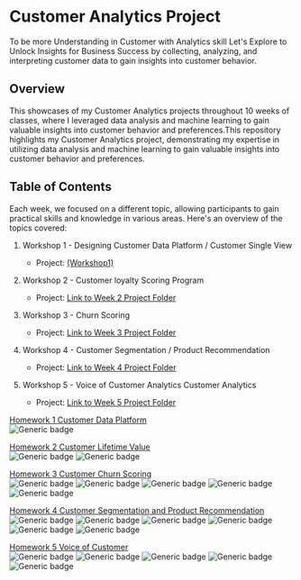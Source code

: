 # Customer Analytics Project
To be more Understanding in Customer with Analytics skill
Let's Explore to Unlock Insights for Business Success by collecting, analyzing, and interpreting customer data to gain insights into customer behavior.
## Overview

This showcases of my Customer Analytics projects throughout 10 weeks of classes, where I leveraged data analysis and machine learning to gain valuable insights into customer behavior and preferences.This repository highlights my Customer Analytics project, demonstrating my expertise in utilizing data analysis and machine learning to gain valuable insights into customer behavior and preferences.


## Table of Contents

Each week, we focused on a different topic, allowing participants to gain practical skills and knowledge in various areas. Here's an overview of the topics covered:
1. Workshop 1 - Designing Customer Data Platform / Customer Single View
   - Project: [(Workshop1)](./https://github.com/Alongkon128/MADT2-Cus.Analytics/blob/main/Workshop%201/Customer%20Analytics.md)

2. Workshop 2 - Customer loyalty Scoring Program
   - Project: [Link to Week 2 Project Folder](./Workshop1)

3. Workshop 3 - Churn Scoring
   - Project: [Link to Week 3 Project Folder](./week3)

4. Workshop 4 - Customer Segmentation /  Product Recommendation
   - Project: [Link to Week 4 Project Folder](./week4)

5. Workshop 5 - Voice of Customer Analytics Customer Analytics
   - Project: [Link to Week 5 Project Folder](./week5)

[Homework 1 Customer Data Platform](https://github.com/Alongkon128/MADT2-Cus.Analytics/blob/main/Workshop%201/Customer%20Analytics.md)\
![Generic badge](https://img.shields.io/badge/Concept_design-8A2BE2)

[Homework 2 Customer Lifetime Value](https://github.com/ZeroGravigra/MADT8101-Customer-Analytics/tree/c0c2f7594ea0c26456347f5c596dc560356b2f33/Homework%202%20Customer%20Lifetime%20Value)\
![Generic badge](https://img.shields.io/badge/Concept_design-8A2BE2)
![Generic badge](https://img.shields.io/badge/SQL-blue)

[Homework 3 Customer Churn Scoring](https://github.com/ZeroGravigra/MADT8101-Customer-Analytics/tree/c0c2f7594ea0c26456347f5c596dc560356b2f33/Homework%203%20Customer%20Churn%20Scoring)\
![Generic badge](https://img.shields.io/badge/Modelling-DE3163)
![Generic badge](https://img.shields.io/badge/Python-orange)
![Generic badge](https://img.shields.io/badge/Classification-fuchsia)
![Generic badge](https://img.shields.io/badge/Regression-lightgray)
![Generic badge](https://img.shields.io/badge/Random_Forest-lightgray)


[Homework 4 Customer Segmentation and Product Recommendation](https://github.com/ZeroGravigra/MADT8101-Customer-Analytics/tree/c0c2f7594ea0c26456347f5c596dc560356b2f33/Homework%204%20Customer%20Segmentation%20and%20Product%20Recommendation)\
![Generic badge](https://img.shields.io/badge/Modelling-DE3163)
![Generic badge](https://img.shields.io/badge/Python-orange)
![Generic badge](https://img.shields.io/badge/Dataiku-brightgreen)
![Generic badge](https://img.shields.io/badge/Clustering-fuchsia)
![Generic badge](https://img.shields.io/badge/K_Mean-lightgray)
![Generic badge](https://img.shields.io/badge/Collaborative_filtering-lightgray)


[Homework 5 Voice of Customer](https://github.com/ZeroGravigra/MADT8101-Customer-Analytics/tree/c0c2f7594ea0c26456347f5c596dc560356b2f33/Homework%205%20Voice%20of%20Customer)\
![Generic badge](https://img.shields.io/badge/Modelling-DE3163)
![Generic badge](https://img.shields.io/badge/Python-orange)
![Generic badge](https://img.shields.io/badge/NLP-fuchsia)
![Generic badge](https://img.shields.io/badge/Topic_Modeling-lightgray)
![Generic badge](https://img.shields.io/badge/LDA-lightgray)


